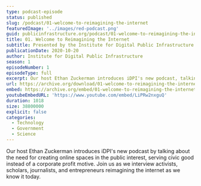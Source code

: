 ```yaml
---
type: podcast-episode
status: published
slug: /podcast/01-welcome-to-reimagining-the-internet
featuredImage: '../images/red-podcast.png'
guid: publicinfrastructure.org/podcast/01-welcome-to-reimagining-the-internet
title: 01. Welcome to Reimagining the Internet
subtitle: Presented by the Institute for Digital Public Infrastructure at UMass Amherst
publicationDate: 2020-10-20
author: Institute for Digital Public Infrastructure
season: 1
episodeNumber: 1
episodeType: full
excerpt: Our host Ethan Zuckerman introduces iDPI's new podcast, talking about the need to create online spaces in the public interest instead of a corporate profit motive. Join us as we interview activists, scholars, journalists, and entrepreneurs reimagining the internet as we know it today.
url: https://archive.org/download/01-welcome-to-reimagining-the-internet_202010/01-welcome-to-reimagining-the-internet.mp3
embed: https://archive.org/embed/01-welcome-to-reimagining-the-internet_202010
youtubeEmbedURL: 'https://www.youtube.com/embed/LiPRw2nxguQ'
duration: 1018
size: 38800000
explicit: false
categories:
  - Technology
  - Government
  - Science
---
```


Our host Ethan Zuckerman introduces iDPI's new podcast by talking about the need for creating online spaces in the public interest, serving civic good instead of a corporate profit motive. Join us as we interview activists, scholars, journalists, and entrepreneurs reimagining the internet as we know it today.
